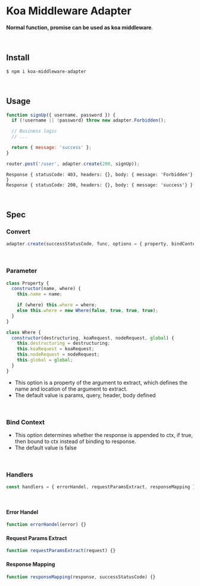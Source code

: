 # Koa Middleware Adapter

**Normal function, promise can be used as koa middleware**.

​    

## Install

```shell
$ npm i koa-middleware-adapter
```

​    

## Usage

```js
function signUp({ username, password }) {
  if (!username || !password) throw new adapter.Forbidden();

  // Business logic
  // ...

  return { message: 'success' };
}

router.post('/user', adapter.create(200, signUp));
```

```shell
Response { statusCode: 403, headers: {}, body: { message: 'Forbidden'} }
Response { statusCode: 200, headers: {}, body: { message: 'success'} }
```

​    

## Spec

### Convert

```js
adapter.create(successStatusCode, func, options = { property, bindContext, handlers });
```

​        

### Parameter
```js
class Property {
  constructor(name, where) {
    this.name = name;

    if (where) this.where = where;
    else this.where = new Where(false, true, true, true);
  }
}

class Where {
  constructor(destructuring, koaRequest, nodeRequest, global) {
    this.destructuring = destructuring;
    this.koaRequest = koaRequest;
    this.nodeRequest = nodeRequest;
    this.global = global;
  }
}
```

- This option is a property of the argument to extract, which defines the name and location of the argument to extract.
-  The default value is params, query, header, body defined

​    

### Bind Context

- This option determines whether the response is appended to ctx, if true, then bound to ctx instead of binding to response. 
- The default value is false

​    

### Handlers

```js
const handlers = { errorHandel, requestParamsExtract, responseMapping };
```

​    

#### Error Handel

```js
function errorHandel(error) {}
```

#### Request Params Extract

```js
function requestParamsExtract(request) {}
```

#### Response Mapping

```js
function responseMapping(response, successStatusCode) {}
```
